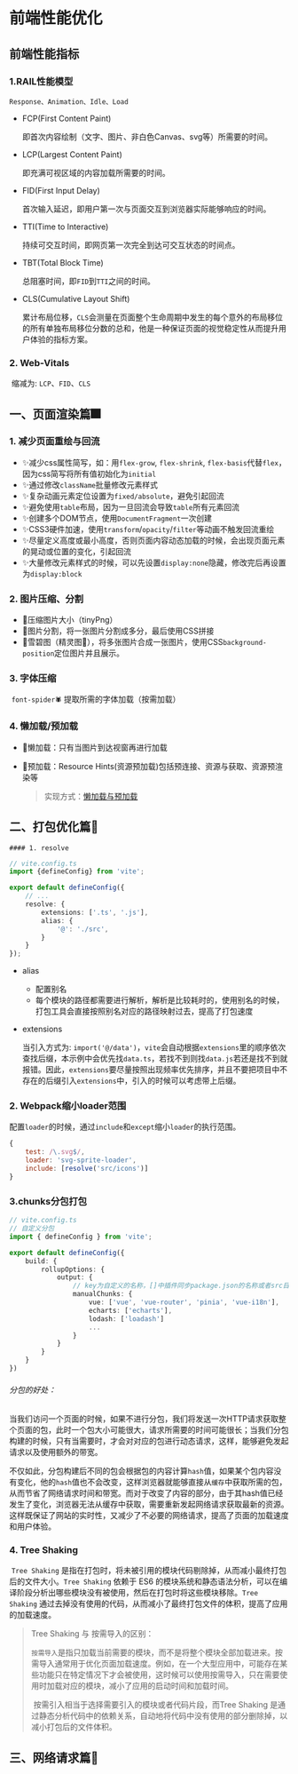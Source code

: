 # 前端性能优化

## 前端性能指标

### 1.RAIL性能模型

`Response、Animation、Idle、Load`

- FCP(First Content Paint)

  即首次内容绘制（文字、图片、非白色Canvas、svg等）所需要的时间。

- LCP(Largest Content Paint)

  即充满可视区域的内容加载所需要的时间。

- FID(First Input Delay)

  首次输入延迟，即用户第一次与页面交互到浏览器实际能够响应的时间。

- TTI(Time to Interactive)

  持续可交互时间，即网页第一次完全到达可交互状态的时间点。

- TBT(Total Block Time)

  总阻塞时间，即`FID`到`TTI`之间的时间。

- CLS(Cumulative Layout Shift)

  累计布局位移，`CLS`会测量在页面整个生命周期中发生的每个意外的布局移位的所有单独布局移位分数的总和，他是一种保证页面的视觉稳定性从而提升用户体验的指标方案。

### 2. Web-Vitals

​	缩减为: `LCP`、`FID`、`CLS`



## 一、页面渲染篇🎆

### 1. 减少页面重绘与回流

- ✨减少css属性简写，如：用`flex-grow`, `flex-shrink`, `flex-basis`代替`flex`，因为css简写将所有值初始化为`initial`
- ✨通过修改`className`批量修改元素样式
- ✨复杂动画元素定位设置为`fixed/absolute`，避免引起回流
- ✨避免使用`table`布局，因为一旦回流会导致`table`所有元素回流
- ✨创建多个DOM节点，使用`DocumentFragment`一次创建
- ✨CSS3硬件加速，使用`transform`/`opacity`/`filter`等动画不触发回流重绘
- ✨尽量定义高度或最小高度，否则页面内容动态加载的时候，会出现页面元素的晃动或位置的变化，引起回流
- ✨大量修改元素样式的时候，可以先设置`display:none`隐藏，修改完后再设置为`display:block`

### 2. 图片压缩、分割

- 🎈压缩图片大小（tinyPng）
- 🎈图片分割，将一张图片分割成多分，最后使用CSS拼接
- 🎈雪碧图（精灵图🧝‍），将多张图片合成一张图片，使用CSS`background-position`定位图片并且展示。

### 3. 字体压缩

​	`font-spider🕷` 提取所需的字体加载（按需加载）

### 4. 懒加载/预加载

- 🎉懒加载：只有当图片到达视窗再进行加载

- 🎉预加载：Resource Hints(资源预加载)包括预连接、资源与获取、资源预渲染等

  > 实现方式：[懒加载与预加载](https://dayswithvenki.top/posts/lazyload_preload)

## 二、打包优化篇🎇

	#### 1. resolve

```typescript
// vite.config.ts
import {defineConfig} from 'vite';

export default defineConfig({
    // ...
    resolve: {
        extensions: ['.ts', '.js'],
        alias: {
            '@': './src',
        }
    }
});
```

- alias

  - 配置别名
  - 每个模块的路径都需要进行解析，解析是比较耗时的，使用别名的时候，打包工具会直接按照别名对应的路径映射过去，提高了打包速度

- extensions

  当引入方式为: `import('@/data')`，`vite`会自动根据`extensions`里的顺序依次查找后缀，本示例中会优先找`data.ts`，若找不到则找`data.js`若还是找不到就报错。因此，`extensions`要尽量按照出现频率优先排序，并且不要把项目中不存在的后缀引入`extensions`中，引入的时候可以考虑带上后缀。

### 2. Webpack缩小loader范围

​	配置`loader`的时候，通过`include`和`except`缩小`loader`的执行范围。

```js
{
    test: /\.svg$/,
    loader: 'svg-sprite-loader',
    include: [resolve('src/icons')]
}
```

### 3.chunks分包打包

```typescript
// vite.config.ts
// 自定义分包
import { defineConfig } from 'vite';

export default defineConfig({
    build: {
        rollupOptions: {
            output: {
                // key为自定义的名称，[]中插件同步package.json的名称或者src目录下的相对路径
                manualChunks: {
                    vue: ['vue', 'vue-router', 'pinia', 'vue-i18n'],
                    echarts: ['echarts'],
                    lodash: ['loadash']
                    ...
                }
            }
        }
    }
})
```

###### 分包的好处：

​	当我们访问一个页面的时候，如果不进行分包，我们将发送一次HTTP请求获取整个页面的包，此时一个包大小可能很大，请求所需要的时间可能很长；当我们分包构建的时候，只有当需要时，才会对对应的包进行动态请求，这样，能够避免发起请求以及使用额外的带宽。

​	不仅如此，分包构建后不同的包会根据包的内容计算`hash`值，如果某个包内容没有变化，他的`hash`值也不会改变，这样浏览器就能够直接从`缓存`中获取所需的包，从而节省了网络请求时间和带宽。而对于改变了内容的部分，由于其hash值已经发生了变化，浏览器无法从缓存中获取，需要重新发起网络请求获取最新的资源。这样既保证了网站的实时性，又减少了不必要的网络请求，提高了页面的加载速度和用户体验。

### 4. Tree Shaking

​	`Tree Shaking` 是指在打包时，将未被引用的模块代码剔除掉，从而减小最终打包后的文件大小。`Tree Shaking` 依赖于 ES6 的模块系统和静态语法分析，可以在编译阶段分析出哪些模块没有被使用，然后在打包时将这些模块移除。`Tree Shaking` 通过去掉没有使用的代码，从而减小了最终打包文件的体积，提高了应用的加载速度。

> Tree Shaking 与 按需导入的区别：
>
> ​	`按需导入`是指只加载当前需要的模块，而不是将整个模块全部加载进来。按需导入通常用于优化页面加载速度。例如，在一个大型应用中，可能存在某些功能只在特定情况下才会被使用，这时候可以使用按需导入，只在需要使用时加载对应的模块，减小了应用的启动时间和加载时间。
>
> ​	按需引入相当于选择需要引入的模块或者代码片段，而Tree Shaking 是通过静态分析代码中的依赖关系，自动地将代码中没有使用的部分删除掉，以减小打包后的文件体积。

## 三、网络请求篇🎈

